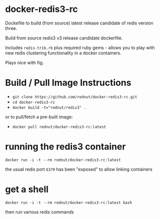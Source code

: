 docker-redis3-rc
================

Dockefile to build (from source) latest release candidate of redis version three.

Build from source redis3 v3 release candidate dockerfile.

Includes `redis-trib.rb` plus required ruby gems - allows you to play with new redis clustering functionality in a docker containers.

Plays nice with fig.


# Build / Pull Image Instructions

- `git clone https://github.com/rednut/docker-redis3-rc.git`
- `cd docker-redis3-rc`
- `docker build -t="rednut/redis3" .`

or to pull/fetch a pre-built image:

- `docker pull rednut/docker-redis3-rc:latest`


# running the redis3 container

`docker run -i -t --rm rednut/docker-redis3-rc:latest`

the usual redis port `6379` has been "exposed" to allow linking containers


# get a shell

`docker run -i -t --rm rednut/docker-redis3-rc:latest bash`

then run various redis commands
